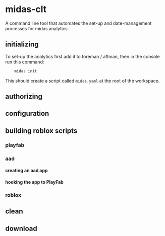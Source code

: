 # midas-clt
A command line tool that automates the set-up and date-management processes for midas analytics.

## initializing
To set-up the analytics first add it to foreman / aftman, then in the console run this command:
```sh
	midas init
```
This should create a script called `midas.yaml` at the root of the workspace.

## authorizing

## configuration

## building roblox scripts

### playfab
### aad
#### creating an aad app
#### hooking the app to PlayFab
### roblox

## clean

## download
